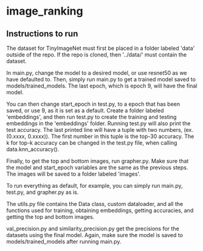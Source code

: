 # image_ranking


## Instructions to run

The dataset for TinyImageNet must first be placed in a folder labeled 'data' outside of the repo. If the repo is cloned, then '../data/' must contain the dataset.

In main.py, change the model to a desired model, or use resnet50 as we have defaulted to. Then, simply run main.py to get a trained model saved to models/trained_models.
The last epoch, which is epoch 9, will have the final model.

You can then change start_epoch in test.py, to a epoch that has been saved, or use 9, as it is set as a default. Create a folder labeled 'embeddings', and then
run test.py to create the training and testing embeddings in the 'embeddings' folder. Running test.py will also print the test accuracy. The last printed line will have a tuple
with two numbers, (ex. (0.xxxx, 0.xxxx)). The first number in this tuple is the top-30 accuracy. The k for top-k accuracy can be changed in the test.py file, when calling data.knn_accuracy().

Finally, to get the top and bottom images, run grapher.py. Make sure that the model and start_epoch variables are the same as the previous steps. The images will be saved to a folder labeled 'images'.


To run everything as default, for example, you can simply run main.py, test.py, and grapher.py as is.

The utils.py file contains the Data class, custom dataloader, and all the functions used for training, obtaining embeddings, getting accuracies, and getting the top and bottom images.

val_precision.py and similarity_precision.py get the precisions for the datasets using the final model. Again, make sure the model is saved to models/trained_models after running main.py.
